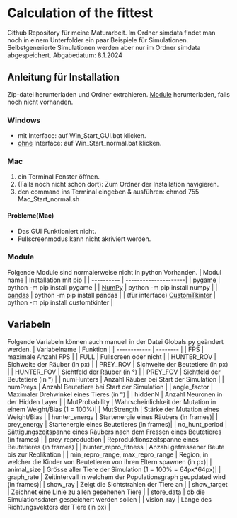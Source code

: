 # Calculation of the fittest
Github Repository für meine Maturarbeit. Im Ordner simdata findet man noch in einem Unterfolder ein paar Beispiele für Simulationen. 
Selbstgenerierte Simulationen werden aber nur im Ordner simdata abgespeichert. 
Abgabedatum: 8.1.2024

## Anleitung für Installation
Zip-datei herunterladen und Ordner extrahieren.
[Module](#module) herunterladen, falls noch nicht vorhanden.

### Windows
- mit Interface:   auf Win_Start_GUI.bat klicken.
- [ohne](#variabeln) Interface:  auf Win_Start_normal.bat klicken.

### Mac
1. ein Terminal Fenster öffnen.
2. (Falls noch nicht schon dort): Zum Ordner der Installation navigieren.
3. den command ins Terminal eingeben & ausführen: chmod 755 Mac_Start_normal.sh

#### Probleme(Mac)
- Das GUI Funktioniert nicht.
- Fullscreenmodus kann nicht akriviert werden.

### Module
Folgende Module sind normalerweise nicht in python Vorhanden.
| Modul name | Installation mit pip |
| ---------- | ---------------------|
| [pygame](https://www.pygame.org/docs/) | python -m pip install pygame |
| [NumPy](https://numpy.org/doc/stable/reference/index.html) | python -m pip install numpy |
| [pandas](https://pandas.pydata.org/docs/) | python -m pip install pandas |
| (für interface) [CustomTkinter](https://customtkinter.tomschimansky.com/documentation/) | python -m pip install customtkinter |

## Variabeln
Folgende Variabeln können auch manuell in der Datei Globals.py geändert werden.
| Variabelname | Funktion |
| ------------ | -------- |
| FPS | maximale Anzahl FPS |
| FULL | Fullscreen oder nicht |
| HUNTER_ROV | Sichweite der Räuber (in px) |
| PREY_ROV | Sichweite der Beutetiere (in px) |
| HUNTER_FOV | Sichtfeld der Räuber (in °) |
| PREY_FOV | Sichtfeld der Beutetiere (in °) |
| numHunters | Anzahl Räuber bei Start der Simulation |
| numPreys | Anzahl Beutetiere bei Start der Simulation |
| angle_factor | Maximaler Drehwinkel eines Tieres (in °) |
| hiddenN | Anzahl Neuronen in der Hidden Layer |
| MutProbability | Wahrscheinlichkeit der Mutation in einem Weight/Bias (1 = 100%)|
| MutStrength | Stärke der Mutation eines Weight/Bias |
| hunter_energy | Startenergie eines Räubers (in frames)|
| prey_energy | Startenergie eines Beutetieres (in frames)|
| no_hunt_period | Sättigungszeitspanne eines Räubers nach dem Fressen eines Beutetieres  (in frames) |
| prey_reproduction | Reproduktionszeitspanne eines Beutetieres (in frames) | 
| hunter_repro_fitness | Anzahl gefressener Beute bis zur Replikation |
| min_repro_range, max_repro_range | Region, in welcher die Kinder von Beutetieren von ihren Eltern spawnen (in px)|
| animal_size | Grösse aller Tiere der Simulation (1 = 100% = 64px*64px)|
| graph_rate | Zeitintervall in welchem der Populationsgraph geupdated wird (in frames)|
| show_ray | Zeigt die Sichtstrahlen der Tiere an |
| show_target | Zeichnet eine Linie zu allen gesehenen Tiere |
| store_data | ob die Simulationsdaten gespeichert werden sollen |
| vision_ray | Länge des Richtungsvektors der Tiere (in px) |















